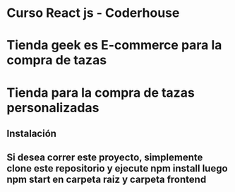 # Curso React js - Coderhouse



# <h1>Tienda geek es E-commerce para la compra de tazas</h1>

<h1>Tienda para la compra de tazas personalizadas</h1>




<h2>Instalación<h2>
<p>Si desea correr este proyecto, simplemente clone este repositorio y ejecute npm install luego npm start en carpeta raiz y carpeta frontend</p>



